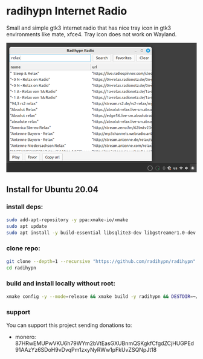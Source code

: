 # radihypn Internet Radio
Small and simple gtk3 internet radio that has nice tray icon in gtk3 environments like mate, xfce4. Tray icon does not work on Wayland.

![screenshot](./img/radihypn-screenshot.png)

## Install for Ubuntu 20.04

### install deps:

```bash
sudo add-apt-repository -y ppa:xmake-io/xmake
sudo apt update
sudo apt install -y build-essential libsqlite3-dev libgstreamer1.0-dev libcurlpp-dev libgtk-3-dev libcurl4-openssl-dev pkg-config libgtkmm-3.0-dev meson cmake xmake git unzip
```

### clone repo:
```bash
git clone --depth=1 --recursive "https://github.com/radihypn/radihypn"
cd radihypn
```

### build and install locally without root:
```bash
xmake config -y --mode=release && xmake build -y radihypn && DESTDIR=~/.local xmake install -y
```

### support
You can support this project sending donations to:

- monero: 87HRwEMUPwVKU6h79WYm2bVtEasGXUBnmQSKgkfCfgdZCjHUGPEd91AAzYz6SDoH9vDvqPm1zxyNyRWw1pFkUvZSQNpJt18
